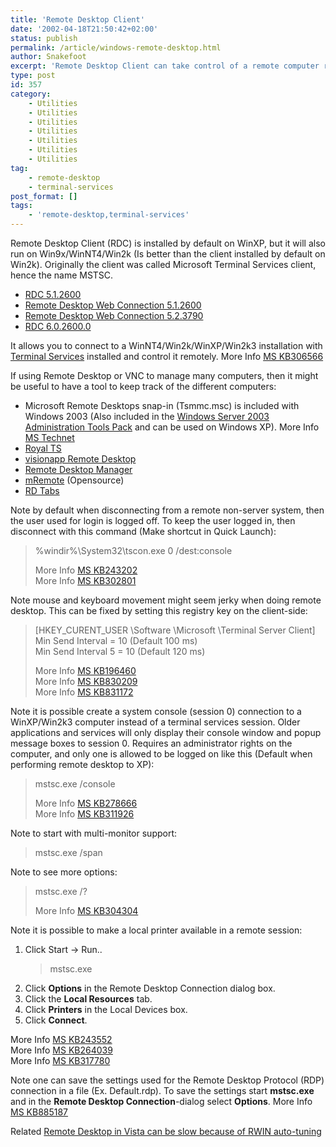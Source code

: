 ```yaml
---
title: 'Remote Desktop Client'
date: '2002-04-18T21:50:42+02:00'
status: publish
permalink: /article/windows-remote-desktop.html
author: Snakefoot
excerpt: 'Remote Desktop Client can take control of a remote computer running Microsoft Windows.'
type: post
id: 357
category:
    - Utilities
    - Utilities
    - Utilities
    - Utilities
    - Utilities
    - Utilities
    - Utilities
tag:
    - remote-desktop
    - terminal-services
post_format: []
tags:
    - 'remote-desktop,terminal-services'
---
```

Remote Desktop Client (RDC) is installed by default on WinXP, but it will also run on Win9x/WinNT4/Win2k (Is better than the client installed by default on Win2k). Originally the client was called Microsoft Terminal Services client, hence the name MSTSC.

- [RDC 5.1.2600](https://www.microsoft.com/downloads/details.aspx?FamilyID=80111f21-d48d-426e-96c2-08aa2bd23a49)
- [Remote Desktop Web Connection 5.1.2600](http://www.microsoft.com/downloads/details.aspx?FamilyID=469eee3a-45b4-4b40-b695-b678646a728b)
- [Remote Desktop Web Connection 5.2.3790](https://www.microsoft.com/downloads/details.aspx?familyid=E2FF8FB5-97FF-47BC-BACC-92283B52B310)
- [RDC 6.0.2600.0](http://support.microsoft.com/kb/925876)
 
 It allows you to connect to a WinNT4/Win2k/WinXP/Win2k3 installation with [Terminal Services](/article/winnt-services-termservice.html) installed and control it remotely. More Info [MS KB306566](http://support.microsoft.com?id=306566 "HOW TO: Connect Clients to Terminal Services By Using a Terminal Services Client in Windows 2000")  
  
 If using Remote Desktop or VNC to manage many computers, then it might be useful to have a tool to keep track of the different computers:
- Microsoft Remote Desktops snap-in (Tsmmc.msc) is included with Windows 2003 (Also included in the [Windows Server 2003 Administration Tools Pack](/article/winnt-resource-kit.html) and can be used on Windows XP). More Info [MS Technet](http://technet2.microsoft.com/windowsserver/en/library/a94f653f-d109-419f-9b1b-000be51f8dce1033.mspx)
- [Royal TS](http://code4ward.net/cs2/)
- [visionapp Remote Desktop](http://www.visionapp.com/111.0.html)
- [Remote Desktop Manager](http://www.devolutions.net/products/remotedesktopmanager.aspx)
- [mRemote](http://mremote.lostcharacters.net/wiki/) (Opensource)
- [RD Tabs](http://www.avianwaves.com/Tech/Tools/RDTabs/)
 
 Note by default when disconnecting from a remote non-server system, then the user used for login is logged off. To keep the user logged in, then disconnect with this command (Make shortcut in Quick Launch):
> %windir%\\System32\\tscon.exe 0 /dest:console  
>   
>  More Info [MS KB243202](http://support.microsoft.com/kb/243202 "Windows 2000 Terminal Services Session Management Tools [Q243202]")  
>  More Info [MS KB302801](http://support.microsoft.com/kb/302801 "The Use of Tscon.exe Can Leave a Previously-Locked Console Unlocked [Q302801]")

 Note mouse and keyboard movement might seem jerky when doing remote desktop. This can be fixed by setting this registry key on the client-side:
> \[HKEY\_CURENT\_USER \\Software \\Microsoft \\Terminal Server Client\]  
>  Min Send Interval = 10 (Default 100 ms)  
>  Min Send Interval 5 = 10 (Default 120 ms)  
>   
>  More Info [MS KB196460](http://support.microsoft.com/kb/196460 "Improving Mouse Movements in Terminal Server Applications [Q196460]")  
>  More Info [MS KB830209](http://support.microsoft.com/kb/830209 "Mouse Pointer Movement Is Not Smooth If You Use Microsoft Terminal Services Advanced Client 5.1 or Later [Q830209]")  
>  More Info [MS KB831172](http://support.microsoft.com/kb/831172 "Mouse pointer movement is not smooth in Microsoft Remote Desktop Connection [Q831172]")

 Note it is possible create a system console (session 0) connection to a WinXP/Win2k3 computer instead of a terminal services session. Older applications and services will only display their console window and popup message boxes to session 0. Requires an administrator rights on the computer, and only one is allowed to be logged on like this (Default when performing remote desktop to XP):
> mstsc.exe /console  
>   
>  More Info [MS KB278666](http://support.microsoft.com/kb/278666 "Error Message When You Try to Connect to a Terminal Server Computer [Q278666]")  
>  More Info [MS KB311926](http://support.microsoft.com/kb/311926 "You Cannot Use Mstsc.exe with the /CONSOLE Switch to Connect to a Console Session on a Windows 2000 Server-Based Computer [Q311926]")

 Note to start with multi-monitor support:
 > mstsc.exe /span

 Note to see more options:
> mstsc.exe /?  
>   
>  More Info [MS KB304304](http://support.microsoft.com/kb/304304 "Configuring the Remote Desktop Client to Connect to a Specific Port [Q304304]")

 Note it is possible to make a local printer available in a remote session:
1. Click Start -&gt; Run..
   > mstsc.exe
2. Click **Options** in the Remote Desktop Connection dialog box.
3. Click the **Local Resources** tab.
4. Click **Printers** in the Local Devices box.
5. Click **Connect**.
 
 More Info [MS KB243552](http://support.microsoft.com/kb/243552 "How To Manually Add a Redirected Client Printer Using Terminal Services [Q243552]")  
 More Info [MS KB264039](http://support.microsoft.com/kb/264039 "Windows 2000 Terminal Services does not redirect network printers [Q264039]")  
 More Info [MS KB317780](http://support.microsoft.com/kb/317780 "How To Make a Local Printer Available During a Connection to a Remote Desktop in Windows XP Professional [Q317780]")  
  
 Note one can save the settings used for the Remote Desktop Protocol (RDP) connection in a file (Ex. Default.rdp). To save the settings start **mstsc.exe** and in the **Remote Desktop Connection**-dialog select **Options**. More Info [MS KB885187](http://support.microsoft.com/kb/885187 "Remote Desktop Protocol settings in Windows Server 2003 and in Windows XP [Q885187]")  
  
 Related [Remote Desktop in Vista can be slow because of RWIN auto-tuning](/article/vista-tcpip-auto-rwin.html)